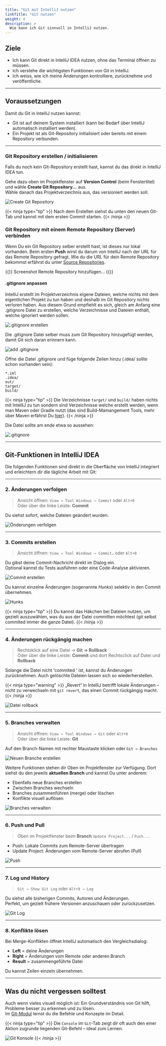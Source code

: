 ```yaml
---
title: "Git mit IntelliJ nutzen"
linkTitle: "Git nutzen"
weight: 4
description: >
  Wie kann ich Git sinnvoll in IntelliJ nutzen.
---
```


## Ziele

- Ich kann Git direkt in IntelliJ IDEA nutzen, ohne das Terminal öffnen zu müssen.
- Ich verstehe die wichtigsten Funktionen von Git in IntelliJ.
- Ich weiss, wie ich meine Änderungen kontrolliere, zurücknehme und veröffentliche.

---

## Voraussetzungen

Damit du Git in IntelliJ nutzen kannst:

- Git ist auf deinem System installiert (kann bei Bedarf über IntelliJ automatisch installiert werden).
- Ein Projekt ist als Git-Repository initialisiert oder bereits mit einem Repository verbunden.

---

### Git Repository erstellen / initialisieren

Falls du noch kein Git-Repository erstellt hast, kannst du das direkt in IntelliJ IDEA tun.

Gehe dazu oben im Projektfenster auf **Version Control** (beim Fenstertitel) und wähle **Create Git Repository...** aus.  
Wähle danach das Projektverzeichnis aus, das versioniert werden soll.

![Create Git Repository](./images/create-git-repository.png)

{{< ninja type="tip" >}}
Nach dem Erstellen siehst du unten den neuen Git-Tab und kannst mit dem ersten Commit starten.
{{< /ninja >}}

### Git Repository mit einem Remote Repository (Server) verbinden

Wenn Du ein Git Repository selber erstellt hast, ist dieses nur lokal vorhanden. Beim ersten **Push** wirst du darum von
IntelliJ nach der URL für das Remote Repository gefragt. Wie du die URL für dein Remote Repository bekommst erfährst du
unter [Source Repositories](../../02_source-repositories/).

{{<todo>}}
Screenshot Remote Repository hinzufügen...
{{</todo>}}

#### .gitignore anpassen ####

IntelliJ erstellt im Projektverzeichnis eigene Dateien, welche nichts mit dem eigentlichen Projekt zu tun haben und
deshalb im Git Repository nichts verloren haben. Aus diesem Grund empfiehlt es sich, gleich am Anfang eine .gitignore
Datei zu erstellen, welche Verzeichnisse und Dateien enthält, welche ignoriert werden sollen.

![.gitignore erstellen](./images/create-gitignore.png)

Die .gitignore Datei selber muss zum Git Repository hinzugefügt werden, damit Git sich daran erinnern kann.

![add .gitignore](./images/add-gitignore.png)

Öffne die Datei .gitignore und füge folgende Zeilen hinzu (.idea/ sollte schon vorhanden sein):

```
*.iml
.idea/
out/
target/
build/
```

{{< ninja type="tip" >}}
Die Verzeichnisse `target/` und `build/` haben nichts mit IntelliJ zu tun sondern sind Verzeichnisse welche erstellt
werden, wenn man Maven oder Gradle nutzt (das sind Build-Mamangement Tools, mehr über Maven erfährst Du
[hier](../../../02_java/05_maven/)).
{{< /ninja >}}

Die Datei sollte am ende etwa so aussehen:

![.gitignore](./images/gitignore.png)

---

## Git-Funktionen in IntelliJ IDEA

Die folgenden Funktionen sind direkt in die Oberfläche von IntelliJ integriert und erleichtern dir die tägliche Arbeit
mit Git:

---

### 2. Änderungen verfolgen

> Ansicht öffnen: `View → Tool Windows → Commit` oder `Alt+0`  
> Oder über die linke Leiste: **Commit**

Du siehst sofort, welche Dateien geändert wurden.

![Önderungen verfolgen](./images/commit.png)

---

### 3. Commits erstellen

> Ansicht öffnen: `View → Tool Windows → Commit…` oder `Alt+0`

Du gibst deine Commit-Nachricht direkt im Dialog ein.  
Optional kannst du Tests ausführen oder eine Code-Analyse aktivieren.

![Commit erstellen](./images/commit-erstellen.png)

Du kannst einzelne Änderungen (sogenannte *Hunks*) selektiv in den Commit übernehmen.

![Hunks](./images/hunks.png)

{{< ninja type="tip" >}}
Du kannst das Häkchen bei Dateien nutzen, um gezielt auszuwählen, was du aus der Datei committen möchtest (git selbst
commited immer die ganze Datei).
{{< /ninja >}}

---

### 4. Änderungen rückgängig machen

> Rechtsklick auf eine Datei → **Git → Rollback**  
> Oder über die linke Leiste: **Commit** und dort Rechtsclick auf Datei und **Rollback** 

Solange die Datei nicht 'commited ' ist, kannst du Änderungen zurücknehmen. Auch gelöschte Dateien lassen sich so
wiederherstellen.

{{< ninja type="warning" >}}
„Revert“ in IntelliJ betrifft lokale Änderungen – nicht zu verwechseln mit `git revert`, das einen Commit rückgängig
macht.
{{< /ninja >}}

![Datei rollback](./images/revert.png)

---

### 5. Branches verwalten

> Ansicht öffnen: `View → Tool Windows → Git` oder `Alt+9`  
> Oder über die linke Leiste: **Git**

Auf den Branch-Namen mit rechter Maustaste klicken oder `Git → Branches`

![Neuen Branche erstellen](./images/new-branch.png)

Weitere Funktionen stehen dir Oben im Projektfenster zur Verfügung. Dort siehst du den jeweils **aktuellen Branch** und
kannst Du unter anderem:
- Ebenfalls neue Branches erstellen
- Zwischen Branches wechseln
- Branches zusammenführen (merge) oder löschen
- Konflikte visuell auflösen

![Branches verwalten](./images/work-with-branches.png)

---

### 6. Push und Pull

> Oben im Projektfenster beim **Branch** `Update Project...` / `Push...`

- Push: Lokale Commits zum Remote-Server übertragen  
- Update Project: Änderungen vom Remote-Server abrufen (Pull)

![Push](./images/push.png)

---

### 7. Log und History

> `Git → Show Git Log` oder `Alt+9 → Log`

Du siehst alle bisherigen Commits, Autoren und Änderungen.  
Perfekt, um gezielt frühere Versionen anzuschauen oder zurückzusetzen.

![Git Log](./images/log.png)

---

### 8. Konflikte lösen

Bei Merge-Konflikten öffnet IntelliJ automatisch den Vergleichsdialog:

- **Left** = deine Änderungen  
- **Right** = Änderungen vom Remote oder anderen Branch  
- **Result** = zusammengeführte Datei

Du kannst Zeilen einzeln übernehmen.

---

## Was du nicht vergessen solltest

Auch wenn vieles visuell möglich ist: Ein Grundverständnis von Git hilft, Probleme besser zu erkennen und zu lösen.  
Im [Git-Modul](../../../04_git/) lernst du die Befehle und Konzepte im Detail.

{{< ninja type="tip" >}}
Die `Console` im `Git`-Tab zeigt dir oft auch den einer Aktion zugrunde liegenden Git-Befehl – ideal zum Lernen.

![Git Konsole](./images/console.png)
{{< /ninja >}}
